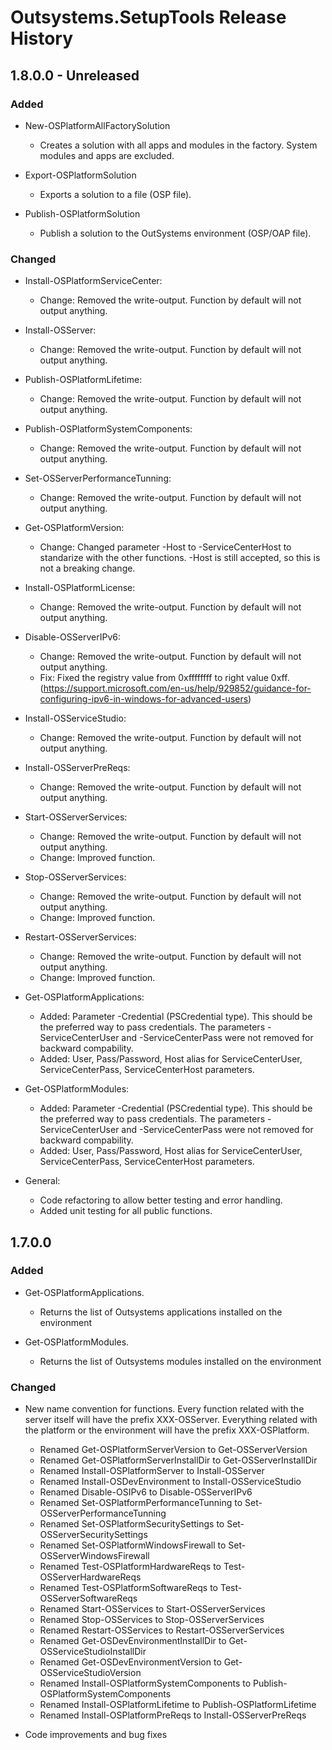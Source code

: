 # Outsystems.SetupTools Release History

## 1.8.0.0 - Unreleased

### Added

- New-OSPlatformAllFactorySolution
  - Creates a solution with all apps and modules in the factory. System modules and apps are excluded.

- Export-OSPlatformSolution
  - Exports a solution to a file (OSP file).

- Publish-OSPlatformSolution
  - Publish a solution to the OutSystems environment (OSP/OAP file).

### Changed

- Install-OSPlatformServiceCenter:
  - Change: Removed the write-output. Function by default will not output anything.

- Install-OSServer:
  - Change: Removed the write-output. Function by default will not output anything.

- Publish-OSPlatformLifetime:
  - Change: Removed the write-output. Function by default will not output anything.

- Publish-OSPlatformSystemComponents:
  - Change: Removed the write-output. Function by default will not output anything.

- Set-OSServerPerformanceTunning:
  - Change: Removed the write-output. Function by default will not output anything.

- Get-OSPlatformVersion:
  - Change: Changed parameter -Host to -ServiceCenterHost to standarize with the other functions. -Host is still accepted, so this is not a breaking change.

- Install-OSPlatformLicense:
  - Change: Removed the write-output. Function by default will not output anything.

- Disable-OSServerIPv6:
  - Change: Removed the write-output. Function by default will not output anything.
  - Fix: Fixed the registry value from 0xffffffff to right value 0xff.  (https://support.microsoft.com/en-us/help/929852/guidance-for-configuring-ipv6-in-windows-for-advanced-users)

- Install-OSServiceStudio:
  - Change: Removed the write-output. Function by default will not output anything.

- Install-OSServerPreReqs:
  - Change: Removed the write-output. Function by default will not output anything.

- Start-OSServerServices:
  - Change: Removed the write-output. Function by default will not output anything.
  - Change: Improved function.

- Stop-OSServerServices:
  - Change: Removed the write-output. Function by default will not output anything.
  - Change: Improved function.

- Restart-OSServerServices:
  - Change: Removed the write-output. Function by default will not output anything.
  - Change: Improved function.

- Get-OSPlatformApplications:
  - Added: Parameter -Credential (PSCredential type). This should be the preferred way to pass credentials. The parameters -ServiceCenterUser and -ServiceCenterPass were not removed for backward compability.
  - Added: User, Pass/Password, Host alias for ServiceCenterUser, ServiceCenterPass, ServiceCenterHost parameters.

- Get-OSPlatformModules:
  - Added: Parameter -Credential (PSCredential type). This should be the preferred way to pass credentials. The parameters -ServiceCenterUser and -ServiceCenterPass were not removed for backward compability.
  - Added: User, Pass/Password, Host alias for ServiceCenterUser, ServiceCenterPass, ServiceCenterHost parameters.

- General:
  - Code refactoring to allow better testing and error handling.
  - Added unit testing for all public functions.

## 1.7.0.0

### Added

- Get-OSPlatformApplications.
  - Returns the list of Outsystems applications installed on the environment

- Get-OSPlatformModules.
  - Returns the list of Outsystems modules installed on the environment

### Changed

- New name convention for functions. Every function related with the server itself will have the prefix XXX-OSServer. Everything related with the platform or the environment will have the prefix XXX-OSPlatform.
  - Renamed Get-OSPlatformServerVersion to Get-OSServerVersion
  - Renamed Get-OSPlatformServerInstallDir to Get-OSServerInstallDir
  - Renamed Install-OSPlatformServer to Install-OSServer
  - Renamed Install-OSDevEnvironment to Install-OSServiceStudio
  - Renamed Disable-OSIPv6 to Disable-OSServerIPv6
  - Renamed Set-OSPlatformPerformanceTunning to Set-OSServerPerformanceTunning
  - Renamed Set-OSPlatformSecuritySettings to Set-OSServerSecuritySettings
  - Renamed Set-OSPlatformWindowsFirewall to Set-OSServerWindowsFirewall
  - Renamed Test-OSPlatformHardwareReqs to Test-OSServerHardwareReqs
  - Renamed Test-OSPlatformSoftwareReqs to Test-OSServerSoftwareReqs
  - Renamed Start-OSServices to Start-OSServerServices
  - Renamed Stop-OSServices to Stop-OSServerServices
  - Renamed Restart-OSServices to Restart-OSServerServices
  - Renamed Get-OSDevEnvironmentInstallDir to Get-OSServiceStudioInstallDir
  - Renamed Get-OSDevEnvironmentVersion to Get-OSServiceStudioVersion
  - Renamed Install-OSPlatformSystemComponents to Publish-OSPlatformSystemComponents
  - Renamed Install-OSPlatformLifetime to Publish-OSPlatformLifetime
  - Renamed Install-OSPlatformPreReqs to Install-OSServerPreReqs

- Code improvements and bug fixes
